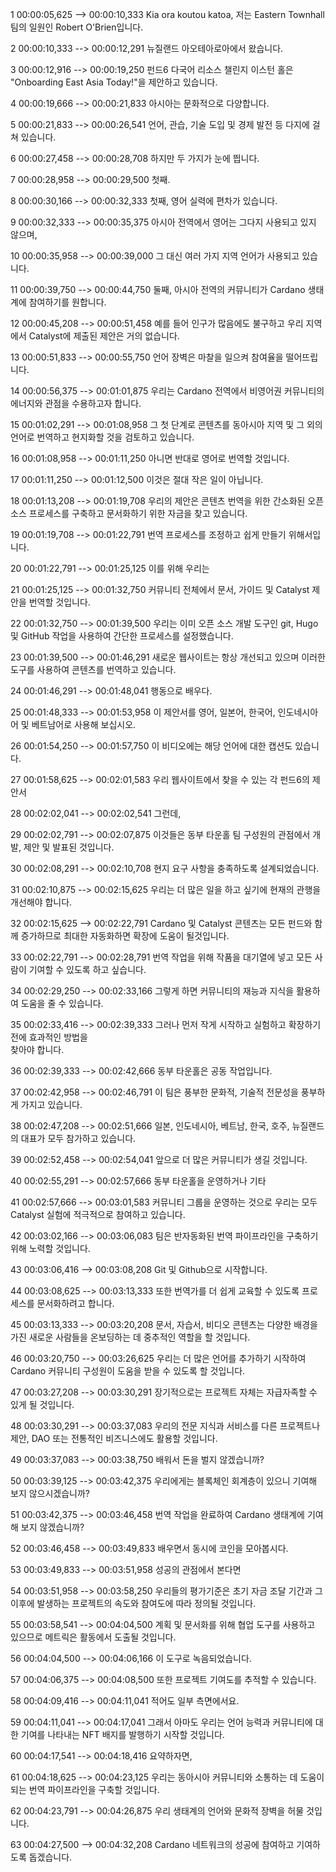 1 00:00:05,625 --&gt; 00:00:10,333 Kia ora koutou katoa, 저는 Eastern Townhall 팀의 일원인 Robert O'Brien입니다.

2 00:00:10,333 --&gt; 00:00:12,291 뉴질랜드 아오테아로아에서 왔습니다.

3 00:00:12,916 --&gt; 00:00:19,250 펀드6 다국어 리소스 챌린지 이스턴 홀은 "Onboarding East Asia Today!"을 제안하고 있습니다.

4 00:00:19,666 --&gt; 00:00:21,833 아시아는 문화적으로 다양합니다.

5 00:00:21,833 --&gt; 00:00:26,541 언어, 관습, 기술 도입 및 경제 발전 등 다지에 걸쳐 있습니다.

6 00:00:27,458 --&gt; 00:00:28,708 하지만 두 가지가 눈에 띕니다.

7 00:00:28,958 --&gt; 00:00:29,500 첫째.

8 00:00:30,166 --&gt; 00:00:32,333 첫째, 영어 실력에 편차가 있습니다.

9 00:00:32,333 --&gt; 00:00:35,375 아시아 전역에서 영어는 그다지 사용되고 있지 않으며,

10 00:00:35,958 --&gt; 00:00:39,000 그 대신 여러 가지 지역 언어가 사용되고 있습니다.

11 00:00:39,750 --&gt; 00:00:44,750 둘째, 아시아 전역의 커뮤니티가 Cardano 생태계에 참여하기를 원합니다.

12 00:00:45,208 --&gt; 00:00:51,458 예를 들어 인구가 많음에도 불구하고 우리 지역에서 Catalyst에 제출된 제안은 거의 없습니다.

13 00:00:51,833 --&gt; 00:00:55,750 언어 장벽은 마찰을 일으켜 참여율을 떨어뜨립니다.

14 00:00:56,375 --&gt; 00:01:01,875 우리는 Cardano 전역에서 비영어권 커뮤니티의 에너지와 관점을 수용하고자 합니다.

15 00:01:02,291 --&gt; 00:01:08,958 그 첫 단계로 콘텐츠를 동아시아 지역 및 그 외의 언어로 번역하고 현지화할 것을 검토하고 있습니다.

16 00:01:08,958 --&gt; 00:01:11,250 아니면 반대로 영어로 번역할 것입니다.

17 00:01:11,250 --&gt; 00:01:12,500 이것은 절대 작은 일이 아닙니다.

18 00:01:13,208 --&gt; 00:01:19,708 우리의 제안은 콘텐츠 번역을 위한 간소화된 오픈 소스 프로세스를 구축하고 문서화하기 위한 자금을 찾고 있습니다.

19 00:01:19,708 --&gt; 00:01:22,791 번역 프로세스를 조정하고 쉽게 만들기 위해서입니다.

20 00:01:22,791 --&gt; 00:01:25,125 이를 위해 우리는

21 00:01:25,125 --&gt; 00:01:32,750 커뮤니티 전체에서 문서, 가이드 및 Catalyst 제안을 번역할 것입니다.

22 00:01:32,750 --&gt; 00:01:39,500 우리는 이미 오픈 소스 개발 도구인 git, Hugo 및 GitHub 작업을 사용하여 간단한 프로세스를 설정했습니다.

23 00:01:39,500 --&gt; 00:01:46,291 새로운 웹사이트는 항상 개선되고 있으며 이러한 도구를 사용하여 콘텐츠를 번역하고 있습니다.

24 00:01:46,291 --&gt; 00:01:48,041 행동으로 배우다.

25 00:01:48,333 --&gt; 00:01:53,958 이 제안서를 영어, 일본어, 한국어, 인도네시아어 및 베트남어로 사용해 보십시오.

26 00:01:54,250 --&gt; 00:01:57,750 이 비디오에는 해당 언어에 대한 캡션도 있습니다.

27 00:01:58,625 --&gt; 00:02:01,583 우리 웹사이트에서 찾을 수 있는 각 펀드6의 제안서

28 00:02:02,041 --&gt; 00:02:02,541 그런데,

29 00:02:02,791 --&gt; 00:02:07,875 이것들은 동부 타운홀 팀 구성원의 관점에서 개발, 제안 및 발표된 것입니다.

30 00:02:08,291 --&gt; 00:02:10,708 현지 요구 사항을 충족하도록 설계되었습니다.

31 00:02:10,875 --&gt; 00:02:15,625 우리는 더 많은 일을 하고 싶기에 현재의 관행을 개선해야 합니다.

32 00:02:15,625 --&gt; 00:02:22,791 Cardano 및 Catalyst 콘텐츠는 모든 펀드와 함께 증가하므로 최대한 자동화하면 확장에 도움이 될것입니다.

33 00:02:22,791 --&gt; 00:02:28,791 번역 작업을 위해 작품을 대기열에 넣고 모든 사람이 기여할 수 있도록 하고 싶습니다.

34 00:02:29,250 --&gt; 00:02:33,166 그렇게 하면 커뮤니티의 재능과 지식을 활용하여 도움을 줄 수 있습니다.

35 00:02:33,416 --&gt; 00:02:39,333 그러나 먼저 작게 시작하고 실험하고 확장하기 전에 효과적인 방법을 <br> 찾아야 합니다.

36 00:02:39,333 --&gt; 00:02:42,666 동부 타운홀은 공동 작업입니다.

37 00:02:42,958 --&gt; 00:02:46,791 이 팀은 풍부한 문화적, 기술적 전문성을 풍부하게 가지고 있습니다.

38 00:02:47,208 --&gt; 00:02:51,666 일본, 인도네시아, 베트남, 한국, 호주, 뉴질랜드의 대표가 모두 참가하고 있습니다.

39 00:02:52,458 --&gt; 00:02:54,041 앞으로 더 많은 커뮤니티가 생길 것입니다.

40 00:02:55,291 --&gt; 00:02:57,666 동부 타운홀을 운영하거나 기타

41 00:02:57,666 --&gt; 00:03:01,583 커뮤니티 그룹을 운영하는 것으로 우리는 모두 Catalyst 실험에 적극적으로 참여하고 있습니다.

42 00:03:02,166 --&gt; 00:03:06,083 팀은 반자동화된 번역 파이프라인을 구축하기 위해 노력할 것입니다.

43 00:03:06,416 --&gt; 00:03:08,208 Git 및 Github으로 시작합니다.

44 00:03:08,625 --&gt; 00:03:13,333 또한 번역가를 더 쉽게 교육할 수 있도록 프로세스를 문서화하려고 합니다.

45 00:03:13,333 --&gt; 00:03:20,208 문서, 자습서, 비디오 콘텐츠는 다양한 배경을 가진 새로운 사람들을 온보딩하는 데 중추적인 역할을 할 것입니다.

46 00:03:20,750 --&gt; 00:03:26,625 우리는 더 많은 언어를 추가하기 시작하여 Cardano 커뮤니티 구성원이 도움을 받을 수 있도록 할 것입니다.

47 00:03:27,208 --&gt; 00:03:30,291 장기적으로는 프로젝트 자체는 자급자족할 수 있게 될 것입니다.

48 00:03:30,291 --&gt; 00:03:37,083 우리의 전문 지식과 서비스를 다른 프로젝트나 제안, DAO 또는 전통적인 비즈니스에도 활용할 것입니다.

49 00:03:37,083 --&gt; 00:03:38,750 배워서 돈을 벌지 않겠습니까?

50 00:03:39,125 --&gt; 00:03:42,375 우리에게는 블록체인 회계층이 있으니 기여해 보지 않으시겠습니까?

51 00:03:42,375 --&gt; 00:03:46,458 번역 작업을 완료하여 Cardano 생태계에 기여해 보지 않겠습니까?

52 00:03:46,458 --&gt; 00:03:49,833 배우면서 동시에 코인을 모아봅시다.

53 00:03:49,833 --&gt; 00:03:51,958 성공의 관점에서 본다면

54 00:03:51,958 --&gt; 00:03:58,250 우리들의 평가기준은 초기 자금 조달 기간과 그 이후에 발생하는 프로젝트의 속도와 참여도에 따라 정의될 것입니다.

55 00:03:58,541 --&gt; 00:04:04,500 계획 및 문서화를 위해 협업 도구를 사용하고 있으므로 메트릭은 활동에서 도출될 것입니다.

56 00:04:04,500 --&gt; 00:04:06,166 이 도구로 녹음되었습니다.

57 00:04:06,375 --&gt; 00:04:08,500 또한 프로젝트 기여도를 추적할 수 있습니다.

58 00:04:09,416 --&gt; 00:04:11,041 적어도 일부 측면에서요.

59 00:04:11,041 --&gt; 00:04:17,041 그래서 아마도 우리는 언어 능력과 커뮤니티에 대한 기여를 나타내는 NFT 배지를 발행하기 시작할 것입니다.

60 00:04:17,541 --&gt; 00:04:18,416 요약하자면,

61 00:04:18,625 --&gt; 00:04:23,125 우리는 동아시아 커뮤니티와 소통하는 데 도움이 되는 번역 파이프라인을 구축할 것입니다.

62 00:04:23,791 --&gt; 00:04:26,875 우리 생태계의 언어와 문화적 장벽을 허물 것입니다.

63 00:04:27,500 --&gt; 00:04:32,208 Cardano 네트워크의 성공에 참여하고 기여하도록 돕겠습니다.
